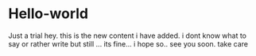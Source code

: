 # Hello-world
Just a trial
hey. this is the new  content i have added.
i dont know what to say or rather write but still ...
its fine...
i hope so..
see you soon. take care
